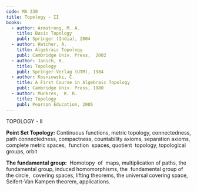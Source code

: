 ```yaml
---
code: MA 330
title: Topology - II
books:
  - author: Armstrong, M. A.
    title: Basic Topology
    publ: Springer (India), 2004
  - author: Hatcher, A.
    title: Algebraic Topology
    publ: Cambridge Univ. Press,  2002
  - author: Janich, K.
    title: Topology
    publ: Springer-Verlag (UTM), 1984
  - author: Kosniowski, C.
    title: A First Course in Algebraic Topology
    publ: Cambridge Univ. Press, 1980
  - author: Munkres,  K. R.
    title: Topology
    publ: Pearson Education, 2005
---
```

TOPOLOGY - II

__Point Set Topology:__ Continuous functions, metric topology, connectedness, path
connectedness, compactness, countability axioms, separation axioms, complete
metric spaces,  function  spaces, quotient  topology, topological groups, orbit


__The fundamental group:__  Homotopy  of  maps, multiplication of paths, the
fundamental group, induced homomorphisms, the  fundamental group of the
circle,  covering spaces, lifting theorems, the universal covering space,
Seifert-Van Kampen theorem, applications.
